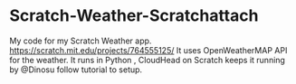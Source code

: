 # Scratch-Weather-Scratchattach
My code for my Scratch Weather app.
https://scratch.mit.edu/projects/764555125/
It uses OpenWeatherMAP API for the weather.
It runs in Python , CloudHead on Scratch keeps it running by @Dinosu follow tutorial to setup.

